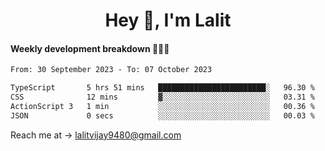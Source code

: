 <h1 align="center">Hey 👋, I'm Lalit</h1>

#### Weekly development breakdown 👨🏻‍💻
<!--START_SECTION:waka-->

```txt
From: 30 September 2023 - To: 07 October 2023

TypeScript       5 hrs 51 mins   ████████████████████████░   96.30 %
CSS              12 mins         ▓░░░░░░░░░░░░░░░░░░░░░░░░   03.31 %
ActionScript 3   1 min           ░░░░░░░░░░░░░░░░░░░░░░░░░   00.36 %
JSON             0 secs          ░░░░░░░░░░░░░░░░░░░░░░░░░   00.03 %
```

<!--END_SECTION:waka-->

Reach me at → lalitvijay9480@gmail.com
